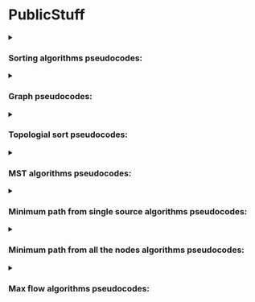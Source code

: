 # PublicStuff

<details>
<summary><h3><b>Sorting algorithms pseudocodes:</b></h3></summary>

#### Insertion sort:
```js  
InsertionSort(array)  
    for i <-- 2 to length(array)  
    	value <-- array[i]  
      	j <-- i - 1  
      	while j > 0 and array(j) > value  
        	array[j + 1] <-- array[j]  
		   	j--  
      	arr[j + 1] <-- value

Complexity:
--> best case = O(n)
--> worst case = O(n^2)
--> medium case = O(n^2)

```  
#### Quick sort:  
```js  
Partition(array, first, last)
	pivot <-- array[last]
	i <-- first - 1
	for j <-- first to last
		if array[j] <= pivot  
			i++
			swap(array[j], array[i])
	swap(array[i+1], array[last])
	return i + 1

QuickSort(array, start, end)
	if start < end
		pi <-- Partition(array, start end)
		QuickSort(array, start, pi - 1)
		QuickSort(array, pi + 1, end)
		
Complexity:
--> best case = O(n log(n))
--> worst case = O(n^2)
--> medium case = O(n log(n))
		
```

#### Merge sort:  
```js  
Merge(array, start, middle, end, buffer)
	i <-- start
	j <-- middle + 1
	k <-- 0
	while i <= middle and j <= end
		if array[i] < array[j]
			buffer[k] = array[i]
			i++
		else
			buffer[k] = array[j]
			j++
		k++
	while i <= middle
		buffer[k] = array[i]
		k++
		i++
	while j <= end
		buffer[k] = array[j]
		k++
		j++
	for k <-- start to end
		array[k] <-- array[k - start] 


MergeSort(array, start, end, buffer)
	if start < end
		middle <-- (start + end) // 2
		MergeSort(array, start, middle, buffer)
		MergeSort(array, middle + 1, end, buffer)
		Merge(array, start, middle, end, buffer)
		
Complexity:
--> best case = O(n log(n))
--> worst case = O(n log(n))
--> medium case = O(n log(n))
		
```

#### Heap sort:  
```js 
Heapify(array, len, index)
	largest <-- index
	leftChild <-- 2 * index + 1
	rightChild <-- 2 * index + 2
	if left < len and array[leftChild] > array[largest]
		largest = leftChild
	if right < len and array[rightChild] > array[largest]
		largest = rightChild
	if largest != index
		swap(array[index], array[largest])
		heapify(array, len, largest)

HeapSort(array)
	* for max heap *
	for i <-- 0 to (len(array) // 2 - 1)
		Heapify(array, len(array), i)
	* add this to min heap *
	for i <-- len(array) - 1 to 0
		swap(array[0], array[i])
		Heapify(array, i, 0)
		
Complexity:
--> best case = O(n log(n))
--> worst case = O(n log(n))
--> medium case = O(n log(n))
		
```
</details>

<details>
<summary><h3><b>Graph pseudocodes:</b></h3></summary>

#### BFS (breath-first search)
```js  
bfs(G)
	foreach v ∈ V[G]
		color[u] = white
		d[u] = INFINITY
		p[u] = NULL
	color[s] = WHITE
	d[s] = 0
	Q = EMPTY
	while Q
		u = head(Q)
		foreach v ∈ Adj(u)
			if color[v] == white
				color[v] = gray
				d[v] = d[u] + 1
				p[v] = u
				enqueue(Q, v)
		dequeue(Q, v)
		color[v] = black
		
Complexity = O(V + E)  

```
	
#### DFS (depth-first search)
```js  
DFS(G)
	foreach v ∈ V[G]
		color[v] = white
		p[v] = NULL
	time = 0
	foreach v ∈ V[G]
		if color[v] == white
			dfsVisit(v)

dfsVisit(v)
	color[v] = gray
	time++
	d[v] = time
	foreach u ∈ Adj(v)
		if color[u] == white
			p[u] = v
			dfsVisit(u)
	color[v] = black
	time++
	f[v] = time
		
Complexity = O(V + E)  

```
</details>
	
<details>
<summary><h3><b>Topologial sort pseudocodes:</b></h3></summary>

#### Topological sort
```js  
TopologicalSort(G)
	dfs(G)
	when the visit of a vertex is ended push it at the head of the list
	return list
		
Complexity = O(V + E)  
```
</details>
	
<details>
<summary><h3><b>MST algorithms pseudocodes:</b></h3></summary>

#### Kruskal
```js  
Kruskal(G)
	A = NULL
	foreach v ∈ V[G]
		Make-Set(v)
	Sort(E[G], +)
	foreach (u, v) ∈ E[G]
		if Find-Set(u) != Find-Set(v)
			A = A ∪ { (u, v) }
			union(u, v)
	return A
	
Complexity = O(E log E)
```

#### Prim
```js  
Prim(G, s)
	Q = V[G]
	foreach v ∈ V[G]
		key[u] = INFINITY
	key[s] = 0
	p[s] = NULL
	while Q != NULL
		u = ExtractMin(Q)
		foreach v ∈ Adj(u)
			if v ∈ Q && w(u, v) < key[v]
				p[v] = u
				key[v] = w(u, v)

Complexity = O(E log V) // O(E + V log V)
```

</details>
	
<details>
<summary><h3><b>Minimum path from single source algorithms pseudocodes:</b></h3></summary>

#### Dijkstra
```js
Dijkstra(G, w, s)
	foreach v ∈ V[G]
		d[v] = INFINITY
		p[v] = NULL
	d[s] = 0
	S = NULL
	Q = V[G]
	while Q != NULL
		u = ExtractMin(Q)
		S = S ∪ u
		for v ∈ Adj(u)
			if d[v] > d[u] + w(u, v)
				d[v] = d[u] + w(u, v)
				p[v] = u
	
Complexity = O(VV)
```
	
#### Bellman-Ford
```js
BellmanFord(G, w, s)
	foreach v ∈ V[G]
		d[v] = INFINITY
		p[v] = NULL
	d[s] = 0
	for i = 1 to |V[G] - 1|
		for (u, v) ∈ E[G]
			relax(u, v, w)
	for (u, v) ∈ E[G]
		if d[v] > d[u] + w(u, v)
			return False
	return True
	
Complexity = O(VE)
```
</details>
	
<details>
<summary><h3><b>Minimum path from all the nodes algorithms pseudocodes:</b></h3></summary>

#### Floyd-Warshall
```js
FloydWarshall(W)
	n = rows(W)
	D(0) = W
	for k = 1 to n
		for i = 1 to n
			for j = 1 to n
				d(i, j)[k] = min (d(i, j)[k - 1], d(i, k)[k - 1] + d(k, j)[k - 1])
	return D(n)
	
Complexity = O(VVV)
```
</details>

<details>
<summary><h3><b>Max flow algorithms pseudocodes:</b></h3></summary>

#### Ford-Fulkerson
```js
FordFulkerson(G, s, t)
	foreach (u, w) ∈ E[G]
		f[u, v] = 0
		f[v, u] = c[v, u] = 0
	while (p = path(s, t))
		c(p) = min { c(u, v) : (u, v) in p}
		foreach (u, v) in p
			f[u, v] = f[u, v] + c(p)
			c[v, u] = c[v, u] + c(p)
	
Complexity = O(Ef*)
```

#### Edmonds - Karp
```js
EdmondsKarp(G, s, t)
1) set f(u, v) = 0
2) p = bfs(Gf)
3) increase the flow on p and update Gf
4) repeat 2-3 while a path exists
	
Complexity = O(nmm)
```
</details>
